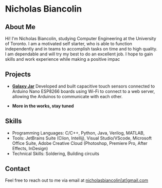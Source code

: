 # Nicholas Biancolin

## About Me
Hi! I'm Nicholas Biancolin, studying Computer Engineering at the University of Toronto. I am a motivated self starter, who is able to function independently and in teams to accomplish tasks on time and to high quality. I am dependable and will try my best to do an excellent job.  I hope to gain skills and work experience while making a positive impac

## Projects
- [**Galaxy Jar**](./GalaxyJar/)
  Developed and built capacitive touch sensors connected to Arduino Nano ESP8266 boards using Wi-Fi to connect to a web server, allowing the Arduinos to communicate with each other.
  
- **More in the works, stay tuned**

## Skills
- Programming Languages: C/C++, Python, Java, Verilog, MATLAB, 
- Tools: JetBrains Suite (Clion, Intellij), Visual Studio/VScode, Microsoft Office Suite, Adobe Creative Cloud (Photoshop, Premiere Pro, After Effects, InDesign)
- Technical Skills: Soldering, Building circuits

## Contact
Feel free to reach out to me via email at [nicholasbiancolin[at]gmail.com](mailto:nicholasbiancolin@gmail.com)
